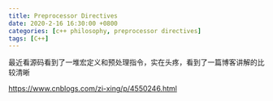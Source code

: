 ```yaml
---
title: Preprocessor Directives
date: 2020-2-16 16:30:00 +0800
categories: [c++ philosophy, preprocessor directives]
tags: [C++]
---
```


最近看源码看到了一堆宏定义和预处理指令，实在头疼，看到了一篇博客讲解的比较清晰

https://www.cnblogs.com/zi-xing/p/4550246.html
